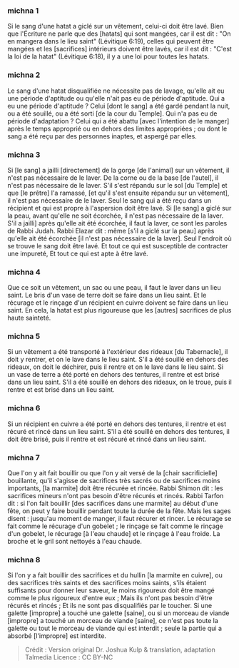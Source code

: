 
### michna 1
Si le sang d'une hatat a giclé sur un vêtement, celui-ci doit être lavé. Bien que l'Écriture ne parle que des [hatats] qui sont mangées, car il est dit : "On en mangera dans le lieu saint" (Lévitique 6:19), celles qui peuvent être mangées et les [sacrifices] intérieurs doivent être lavés, car il est dit : "C'est la loi de la hatat" (Lévitique 6:18), il y a une loi pour toutes les hatats.

### michna 2
Le sang d'une hatat disqualifiée ne nécessite pas de lavage, qu'elle ait eu une période d'aptitude ou qu'elle n'ait pas eu de période d'aptitude. Qui a eu une période d'aptitude ? Celui [dont le sang] a été gardé pendant la nuit, ou a été souillé, ou a été sorti [de la cour du Temple]. Qui n'a pas eu de période d'adaptation ? Celui qui a été abattu [avec l'intention de le manger] après le temps approprié ou en dehors des limites appropriées ; ou dont le sang a été reçu par des personnes inaptes, et aspergé par elles.

### michna 3
Si [le sang] a jailli [directement] de la gorge [de l'animal] sur un vêtement, il n'est pas nécessaire de le laver. De la corne ou de la base [de l'autel], il n'est pas nécessaire de le laver. S'il s'est répandu sur le sol [du Temple] et que [le prêtre] l'a ramassé, [et qu'il s'est ensuite répandu sur un vêtement], il n'est pas nécessaire de le laver. Seul le sang qui a été reçu dans un récipient et qui est propre à l'aspersion doit être lavé. Si [le sang] a giclé sur la peau, avant qu'elle ne soit écorchée, il n'est pas nécessaire de la laver. S'il a jailli] après qu'elle ait été écorchée, il faut la laver, ce sont les paroles de Rabbi Judah. Rabbi Elazar dit : même [s'il a giclé sur la peau] après qu'elle ait été écorchée [il n'est pas nécessaire de la laver]. Seul l'endroit où se trouve le sang doit être lavé. Et tout ce qui est susceptible de contracter une impureté, Et tout ce qui est apte à être lavé.

### michna 4
Que ce soit un vêtement, un sac ou une peau, il faut le laver dans un lieu saint. Le bris d'un vase de terre doit se faire dans un lieu saint. Et le récurage et le rinçage d'un récipient en cuivre doivent se faire dans un lieu saint. En cela, la hatat est plus rigoureuse que les [autres] sacrifices de plus haute sainteté.

### michna 5
Si un vêtement a été transporté à l'extérieur des rideaux [du Tabernacle], il doit y rentrer, et on le lave dans le lieu saint. S'il a été souillé en dehors des rideaux, on doit le déchirer, puis il rentre et on le lave dans le lieu saint. Si un vase de terre a été porté en dehors des tentures, il rentre et est brisé dans un lieu saint. S'il a été souillé en dehors des rideaux, on le troue, puis il rentre et est brisé dans un lieu saint.

### michna 6
Si un récipient en cuivre a été porté en dehors des tentures, il rentre et est récuré et rincé dans un lieu saint. S'il a été souillé en dehors des tentures, il doit être brisé, puis il rentre et est récuré et rincé dans un lieu saint.

### michna 7
Que l'on y ait fait bouillir ou que l'on y ait versé de la [chair sacrificielle] bouillante, qu'il s'agisse de sacrifices très sacrés ou de sacrifices moins importants, [la marmite] doit être récurée et rincée. Rabbi Shimon dit : les sacrifices mineurs n'ont pas besoin d'être récurés et rincés. Rabbi Tarfon dit : si l'on fait bouillir [des sacrifices dans une marmite] au début d'une fête, on peut y faire bouillir pendant toute la durée de la fête. Mais les sages disent : jusqu'au moment de manger, il faut récurer et rincer. Le récurage se fait comme le récurage d'un gobelet ; le rinçage se fait comme le rinçage d'un gobelet, le récurage [à l'eau chaude] et le rinçage à l'eau froide. La broche et le gril sont nettoyés à l'eau chaude.

### michna 8
Si l'on y a fait bouillir des sacrifices et du hullin [la marmite en cuivre], ou des sacrifices très saints et des sacrifices moins saints, s'ils étaient suffisants pour donner leur saveur, le moins rigoureux doit être mangé comme le plus rigoureux d'entre eux ; Mais ils n'ont pas besoin d'être récurés et rincés ; Et ils ne sont pas disqualifiés par le toucher. Si une galette [impropre] a touché une galette [saine], ou si un morceau de viande [impropre] a touché un morceau de viande [saine], ce n'est pas toute la galette ou tout le morceau de viande qui est interdit ; seule la partie qui a absorbé [l'impropre] est interdite.

>Crédit : Version original Dr. Joshua Kulp & translation, adaptation Talmedia
>Licence : CC BY-NC